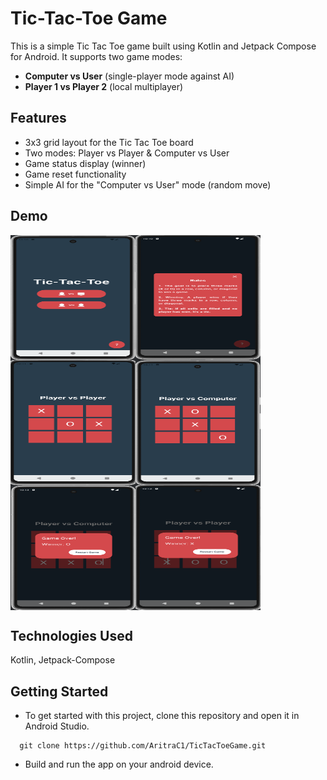 # Tic-Tac-Toe Game

This is a simple Tic Tac Toe game built using Kotlin and Jetpack Compose for Android. It supports two game modes:
- **Computer vs User** (single-player mode against AI)
- **Player 1 vs Player 2** (local multiplayer)

## Features
- 3x3 grid layout for the Tic Tac Toe board
- Two modes: Player vs Player & Computer vs User
- Game status display (winner)
- Game reset functionality
- Simple AI for the "Computer vs User" mode (random move)

## Demo

<div style="display: flex; flex-wrap: wrap;">
  <img src="app/src/main/java/com/example/tictactoegame/images/demo/Img1.png" width="200" height="200" />
  <img src="app/src/main/java/com/example/tictactoegame/images/demo/Img2.png" width="200" height="200" />
  <img src="app/src/main/java/com/example/tictactoegame/images/demo/Img3.png" width="200" height="200" />
  <img src="app/src/main/java/com/example/tictactoegame/images/demo/Img4.png" width="200" height="200" />
  <img src="app/src/main/java/com/example/tictactoegame/images/demo/Img5.png" width="200" height="200" />
  <img src="app/src/main/java/com/example/tictactoegame/images/demo/Img6.png" width="200" height="200" />
</div>

## Technologies Used
Kotlin, Jetpack-Compose

## Getting Started
- To get started with this project, clone this repository and open it in Android Studio.
```
  git clone https://github.com/AritraC1/TicTacToeGame.git
```

- Build and run the app on your android device.